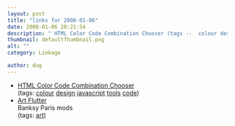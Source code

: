 ```yaml
---
layout: post
title: "links for 2008-01-06"
date: 2008-01-06 20:21:54
description: " HTML Color Code Combination Chooser (tags --  colour design javascript tools code) Art Flutter Banksy Paris mods (tags --  art)&#8230;"
thumbnail: defaultThumbnail.png
alt: ""
category: Linkage

author: dug
---
```


<ul class="delicious">
	<li>
		<div class="delicious-link"><a href="http://www.siteprocentral.com/cgi-bin/feed/feed.cgi#"><span class="caps">HTML</span> Color Code Combination Chooser</a></div>
		<div class="delicious-tags">(tags: <a href="http://del.icio.us/dug/colour">colour</a> <a href="http://del.icio.us/dug/design">design</a> <a href="http://del.icio.us/dug/javascript">javascript</a> <a href="http://del.icio.us/dug/tools">tools</a> <a href="http://del.icio.us/dug/code">code</a>)</div>
	</li>
	<li>
		<div class="delicious-link"><a href="http://artflutter.com/">Art Flutter</a></div>
		<div class="delicious-extended">Banksy Paris mods</div>
		<div class="delicious-tags">(tags: <a href="http://del.icio.us/dug/art">art</a>)</div>
	</li>
</ul>
